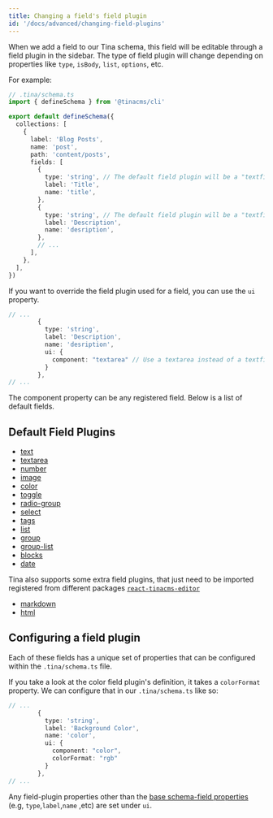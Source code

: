 ```yaml
---
title: Changing a field's field plugin
id: '/docs/advanced/changing-field-plugins'
---
```


When we add a field to our Tina schema, this field will be editable through a field plugin in the sidebar. The type of field plugin will change depending on properties like `type`, `isBody`, `list`, `options`, etc.

For example:

```ts
// .tina/schema.ts
import { defineSchema } from '@tinacms/cli'

export default defineSchema({
  collections: [
    {
      label: 'Blog Posts',
      name: 'post',
      path: 'content/posts',
      fields: [
        {
          type: 'string', // The default field plugin will be a "textfield" field plugin
          label: 'Title',
          name: 'title',
        },
        {
          type: 'string', // The default field plugin will be a "textfield" field plugin
          label: 'Description',
          name: 'desription',
        },
        // ...
      ],
    },
  ],
})
```

If you want to override the field plugin used for a field, you can use the `ui` property.

```ts
// ...
        {
          type: 'string',
          label: 'Description',
          name: 'desription',
          ui: {
            component: "textarea" // Use a textarea instead of a textfield
          }
        },
// ...
```

The component property can be any registered field. Below is a list of default fields.

## Default Field Plugins

- [text](/docs/reference/toolkit/fields/text/)
- [textarea](/docs/reference/toolkit/fields/textarea/)
- [number](/docs/reference/toolkit/fields/number/)
- [image](/docs/reference/toolkit/fields/image/)
- [color](/docs/reference/toolkit/fields/color/)
- [toggle](/docs/reference/toolkit/fields/toggle/)
- [radio-group](/docs/reference/toolkit/fields/radio-group/)
- [select](/docs/reference/toolkit/fields/select/)
- [tags](/docs/reference/toolkit/fields/tags/)
- [list](/docs/reference/toolkit/fields/list/)
- [group](/docs/reference/toolkit/fields/group/)
- [group-list](/docs/reference/toolkit/fields/group-list/)
- [blocks](/docs/reference/toolkit/fields/blocks/)
- [date](/docs/reference/toolkit/fields/date/)

Tina also supports some extra field plugins, that just need to be imported registered from different packages [`react-tinacms-editor`](/packages/react-tinacms-editor/)

- [markdown](/docs/reference/toolkit/fields/markdown/)
- [html](/docs/reference/toolkit/fields/html/)

## Configuring a field plugin

Each of these fields has a unique set of properties that can be configured within the `.tina/schema.ts` file.

If you take a look at the color field plugin's definition, it takes a `colorFormat` property. We can configure that in our `.tina/schema.ts` like so:

```ts
// ...
        {
          type: 'string',
          label: 'Background Color',
          name: 'color',
          ui: {
            component: "color",
            colorFormat: "rgb"
          }
        },
// ...
```

Any field-plugin properties other than the [base schema-field properties](http://localhost:3000/docs/schema/) (e.g, `type`,`label`,`name` ,etc) are set under `ui`.
